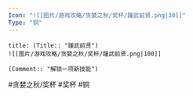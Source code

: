 ```yaml
---
Icon: "![[图片/游戏攻略/贪婪之秋/奖杯/踵武前贤.png|30]]"
Type: "铜"
---
```

```ad-common-bronze-trophy
title: (Title:: "踵武前贤")
![[图片/游戏攻略/贪婪之秋/奖杯/踵武前贤.png|100]]

(Comment:: "解锁一项新技能")
```

#贪婪之秋/奖杯 #奖杯 #铜
